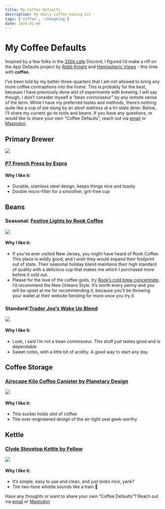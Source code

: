 ```yaml
---
title: My Coffee Defaults
description: My daily coffee-making kit
tags: ['coffee', 'changelog']
date: 2024-01-04
---
```


# My Coffee Defaults
Inspired by a few folks in the [32bit.cafe](https://32bit.cafe) Discord, I figured I’d make a riff on the App Defaults project by [Robb Knight](https://knight.me) and [Hemispheric Views](https://listen.hemisphericviews.com/097) - this time with **coffee.** 

I’ve been told by my better-three-quarters that I am not allowed to bring any more coffee contraptions into the home. This is probably for the best, because I have previously done alot of experiments with brewing. I will say though, I don’t consider myself a “bean connoisseur” by any remote sense of the term. While I have my preferred tastes and methods, there’s nothing quite like a cup of joe slung by an aloof waitress at a tri-state diner. Below, I’ll share my current go-to tools and beans. If you have any questions, or would like to share your own “Coffee Defaults”, reach out via [email](mailto:ehqo@omg.lol) or [Mastodon](https://social.lol/@ehqo).

## Primary Brewer
![](https://noctua.b-cdn.net/images/blog/JAN24/espro-p7.webp)
### [P7 French Press by Espro](https://espro.com/collections/french-press/products/coffee-french-press-p7)
#### Why I like it: 
- Durable, stainless steel design, keeps things nice and toasty
- Double micro-filter for a smoother, grit-free cup

## Beans
### Seasonal: [Festive Lights by Rook Coffee](https://rookcoffee.com/collections/coffee)
![](https://noctua.b-cdn.net/images/blog/JAN24/festive-lights.webp)
#### Why I like it:
- If you’ve ever visited New Jersey, you might have heard of Rook Coffee. This place is wildly good, and I wish they would expand their footprint out of state. Their seasonal holiday blend maintains their high standard of quality with a delicious cup that makes me which I purchased more before it sold out.
- Please for the love of the coffee gods, try [Rook’s cold brew concentrate](https://rookcoffee.com/collections/cold-brew). I’d recommend the New Orleans Style. It’s worth every penny and you will be upset at me for recommending it, because you’ll be throwing your wallet at their website fiending for more once you try it.

### Standard:[Trader Joe’s Wake Up Blend](https://www.traderjoes.com/home/products/pdp/organic-fair-trade-wake-up-blend-coffee-098530)
![](https://noctua.b-cdn.net/images/blog/JAN24/tj-wakeup-blend.webp)
#### Why I like it:
- Look, I said I’m not a bean connoisseur. This stuff just tastes good and is dependable
- Sweet notes, with a little bit of acidity. A good way to start any day.

## Coffee Storage
### [Airscape Kilo Coffee Canister by Planetary Design](https://planetarydesign.com/product/airscape-kilo-coffee-canister/)
![](https://noctua.b-cdn.net/images/blog/JAN24/airscape-kilo.webp)
#### Why I like it:
- This sucker holds *alot* of coffee
- The over-engineered design of the air-tight seal geek-worthy

## Kettle
### [Clyde Stovetop Kettle by Fellow](https://fellowproducts.com/products/clyde-stovetop-kettle)
![](https://noctua.b-cdn.net/images/blog/JAN24/clyde-kettle.webp)
#### Why I like it: 
- It’s simple, easy to use and clean, and just looks nice, yank?
- The two-tone whistle sounds like a train 🚂

Have any thoughts or want to share your own “Coffee Defaults”? Reach out via [email](mailto:ehqo@omg.lol) or [Mastodon](https://social.lol/@ehqo)
